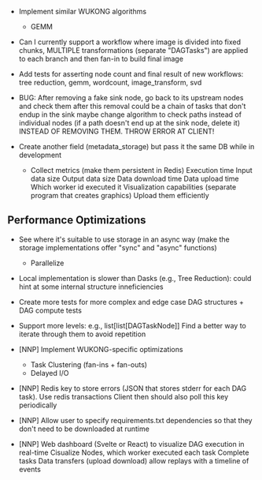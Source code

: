 - Implement similar WUKONG algorithms
    - GEMM

- Can I currently support a workflow where image is divided into fixed chunks, MULTIPLE transformations (separate "DAGTasks") are applied to each branch and then fan-in to build final image

- Add tests for asserting node count and final result of new workflows: tree reduction, gemm, wordcount, image_transform, svd

- BUG: After removing a fake sink node, go back to its upstream nodes and check them after this removal
    could be a chain of tasks that don't endup in the sink
    maybe change algorithm to check paths instead of individual nodes (if a path doesn't end up at the sink node, delete it)
    INSTEAD OF REMOVING THEM. THROW ERROR AT CLIENT!

- Create another field (metadata_storage) but pass it the same DB while in development
    - Collect metrics (make them persistent in Redis)
        Execution time
        Input data size
        Output data size
        Data download time
        Data upload time
        Which worker id executed it
        Visualization capabilities (separate program that creates graphics)
        Upload them efficiently

## Performance Optimizations
- See where it's suitable to use storage in an async way (make the storage implementations offer "sync" and "async" functions)
    - Parallelize
- Local implementation is slower than Dasks (e.g., Tree Reduction): could hint at some internal structure inneficiencies

- Create more tests for more complex and edge case DAG structures + DAG compute tests
- Support more levels: e.g., list[list[DAGTaskNode]]
    Find a better way to iterate through them to avoid repetition

- [NNP] Implement WUKONG-specific optimizations
    - Task Clustering (fan-ins + fan-outs)
    - Delayed I/O

- [NNP] Redis key to store errors (JSON that stores stderr for each DAG task). Use redis transactions
    Client then should also poll this key periodically
- [NNP] Allow user to specify requirements.txt dependencies so that they don't need to be downloaded at runtime

- [NNP] Web dashboard (Svelte or React) to visualize DAG execution in real-time
    Cisualize Nodes, which worker executed each task
    Complete tasks
    Data transfers (upload download)
    allow replays with a timeline of events
